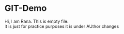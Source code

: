 # GIT-Demo
Hi, I am Rana.
This is empty file.
<br>
It is just for practice purposes 
it is under AUthor changes 
